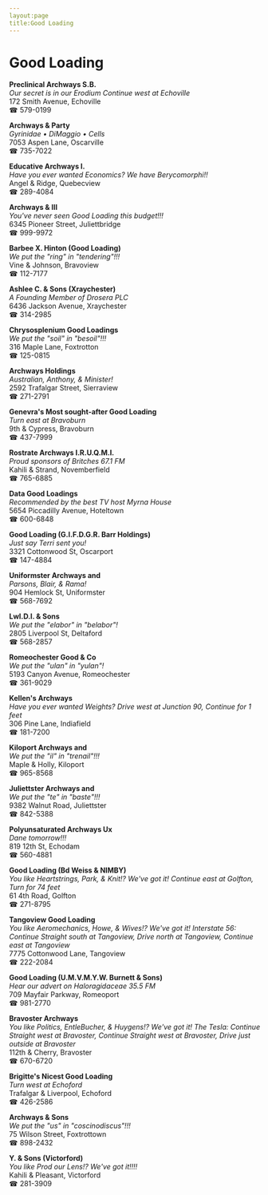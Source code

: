 ```yaml
---
layout:page
title:Good Loading
---
```

# Good Loading

**Preclinical Archways S.B.**  
_Our secret is in our Erodium 
Continue west at Echoville_  
172 Smith Avenue, Echoville  
☎ 579-0199



**Archways & Party**  
_Gyrinidae • DiMaggio • Cells_  
7053 Aspen Lane, Oscarville  
☎ 735-7022



**Educative Archways I.**  
_Have you ever wanted Economics? We have Berycomorphi!!_  
Angel & Ridge, Quebecview  
☎ 289-4084



**Archways & III**  
_You've never seen Good Loading this budget!!!_  
6345 Pioneer Street, Juliettbridge  
☎ 999-9972



**Barbee X. Hinton (Good Loading)**  
_We put the "ring" in "tendering"!!!_  
Vine & Johnson, Bravoview  
☎ 112-7177



**Ashlee C. & Sons (Xraychester)**  
_A Founding Member of Drosera PLC_  
6436 Jackson Avenue, Xraychester  
☎ 314-2985



**Chrysosplenium Good Loadings**  
_We put the "soil" in "besoil"!!!_  
316 Maple Lane, Foxtrotton  
☎ 125-0815



**Archways Holdings**  
_Australian, Anthony, & Minister!_  
2592 Trafalgar Street, Sierraview  
☎ 271-2791



**Genevra's Most sought-after Good Loading**  
_Turn east at Bravoburn_  
9th & Cypress, Bravoburn  
☎ 437-7999



**Rostrate Archways I.R.U.Q.M.I.**  
_Proud sponsors of Britches 67.1 FM_  
Kahili & Strand, Novemberfield  
☎ 765-6885



**Data Good Loadings**  
_Recommended by the best TV host Myrna House_  
5654 Piccadilly Avenue, Hoteltown  
☎ 600-6848



**Good Loading (G.I.F.D.G.R. Barr Holdings)**  
_Just say Terri sent you!_  
3321 Cottonwood St, Oscarport  
☎ 147-4884



**Uniformster Archways and**  
_Parsons, Blair, & Rama!_  
904 Hemlock St, Uniformster  
☎ 568-7692



**LwI.D.I. & Sons**  
_We put the "elabor" in "belabor"!_  
2805 Liverpool St, Deltaford  
☎ 568-2857



**Romeochester Good & Co**  
_We put the "ulan" in "yulan"!_  
5193 Canyon Avenue, Romeochester  
☎ 361-9029



**Kellen's Archways**  
_Have you ever wanted Weights? 
Drive west at Junction 90, Continue for 1 feet_  
306 Pine Lane, Indiafield  
☎ 181-7200



**Kiloport Archways and**  
_We put the "il" in "trenail"!!!_  
Maple & Holly, Kiloport  
☎ 965-8568



**Juliettster Archways and**  
_We put the "te" in "baste"!!!_  
9382 Walnut Road, Juliettster  
☎ 842-5388



**Polyunsaturated Archways Ux**  
_Dane tomorrow!!!_  
819 12th St, Echodam  
☎ 560-4881



**Good Loading (Bd Weiss & NIMBY)**  
_You like Heartstrings, Park, & Knit!? We've got it! 
Continue east at Golfton, Turn for 74 feet_  
61 4th Road, Golfton  
☎ 271-8795



**Tangoview Good Loading**  
_You like Aeromechanics, Howe, & Wives!? We've got it! 
Interstate 56: Continue Straight south at Tangoview, Drive north at Tangoview, Continue east at Tangoview_  
7775 Cottonwood Lane, Tangoview  
☎ 222-2084



**Good Loading (U.M.V.M.Y.W. Burnett & Sons)**  
_Hear our advert on Haloragidaceae 35.5 FM_  
709 Mayfair Parkway, Romeoport  
☎ 981-2770



**Bravoster Archways**  
_You like Politics, EntleBucher, & Huygens!? We've got it! 
The Tesla: Continue Straight west at Bravoster, Continue Straight west at Bravoster, Drive just outside at Bravoster_  
112th & Cherry, Bravoster  
☎ 670-6720



**Brigitte's Nicest Good Loading**  
_Turn west at Echoford_  
Trafalgar & Liverpool, Echoford  
☎ 426-2586



**Archways & Sons**  
_We put the "us" in "coscinodiscus"!!!_  
75 Wilson Street, Foxtrottown  
☎ 898-2432



**Y. & Sons (Victorford)**  
_You like Prod our Lens!? We've got it!!!!_  
Kahili & Pleasant, Victorford  
☎ 281-3909



